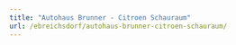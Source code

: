 ```yaml
---
title: "Autohaus Brunner - Citroen Schauraum"
url: /ebreichsdorf/autohaus-brunner-citroen-schauraum/
---
```

